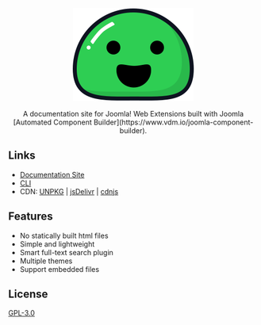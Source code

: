 <p align="center">
  <a href="https://docsify.js.org">
    <img alt="docsify" src="https://github.com/docsifyjs/docsify/blob/develop/docs/_media/icon.svg">
  </a>
</p>

<p align="center">
  A documentation site for Joomla! Web Extensions built with Joomla [Automated Component Builder](https://www.vdm.io/joomla-component-builder).
</p>

## Links

- [Documentation Site](https://vdm-io.github.io/documentation/)
- [CLI](https://github.com/docsifyjs/docsify-cli)
- CDN: [UNPKG](https://unpkg.com/docsify/) | [jsDelivr](https://cdn.jsdelivr.net/npm/docsify/) | [cdnjs](https://cdnjs.com/libraries/docsify)

## Features

- No statically built html files
- Simple and lightweight
- Smart full-text search plugin
- Multiple themes
- Support embedded files

## License

[GPL-3.0](LICENSE)
